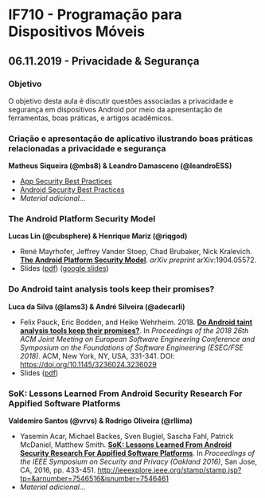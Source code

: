 # IF710 - Programação para Dispositivos Móveis

## 06.11.2019 - Privacidade & Segurança

### Objetivo

O objetivo desta aula é discutir questões associadas a privacidade e segurança em dispositivos Android por meio da apresentação de ferramentas, boas práticas, e artigos acadêmicos. 

### Criação e apresentação de aplicativo ilustrando boas práticas relacionadas a privacidade e segurança
**Matheus Siqueira (@mbs8) & Leandro Damasceno (@leandroESS)**

- [App Security Best Practices](https://developer.android.com/topic/security/best-practices) 
- [Android Security Best Practices](https://source.android.com/security/best-practices)
- _Material adicional..._

### The Android Platform Security Model
**Lucas Lin (@cubsphere) & Henrique Mariz (@riqgod)**

- René Mayrhofer, Jeffrey Vander Stoep, Chad Brubaker, Nick Kralevich. [**The Android Platform Security Model**](https://arxiv.org/abs/1904.05572). *arXiv preprint* arXiv:1904.05572.
- Slides ([pdf](android-platform-security-model.pdf)) ([google slides](https://docs.google.com/presentation/d/1f1RQXUcS4HttAzzBAYwsrY9UQmiG-MofEaC3wWmOqiM/edit?usp=sharing))

### Do Android taint analysis tools keep their promises?
**Luca da Silva (@lams3) & André Silveira (@adecarli)**

- Felix Pauck, Eric Bodden, and Heike Wehrheim. 2018. [**Do Android taint analysis tools keep their promises?**](https://doi.org/10.1145/3236024.3236029). In *Proceedings of the 2018 26th ACM Joint Meeting on European Software Engineering Conference and Symposium on the Foundations of Software Engineering (ESEC/FSE 2018)*. ACM, New York, NY, USA, 331-341. DOI: https://doi.org/10.1145/3236024.3236029
- Slides ([pdf](taint-analysis-promises.pdf))

### SoK: Lessons Learned From Android Security Research For Appified Software Platforms
**Valdemiro Santos (@vrvs) &  Rodrigo Oliveira (@rllima)**

- Yasemin Acar, Michael Backes, Sven Bugiel, Sascha Fahl, Patrick McDaniel, Matthew Smith. [**SoK: Lessons Learned From Android Security Research For Appified Software Platforms**](https://oaklandsok.github.io/papers/acar2016.pdf). In *Proceedings of the IEEE Symposium on Security and Privacy (Oakland 2016)*, San Jose, CA, 2016, pp. 433-451. http://ieeexplore.ieee.org/stamp/stamp.jsp?tp=&arnumber=7546516&isnumber=7546461
- _Material adicional..._